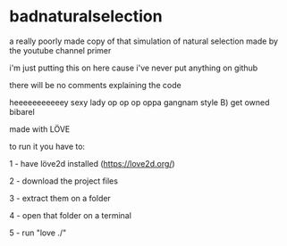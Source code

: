 # badnaturalselection
a really poorly made copy of that simulation of natural selection made by the youtube channel primer

i'm just putting this on here cause i've never put anything on github

there will be no comments explaining the code

heeeeeeeeeeey sexy lady op op op oppa gangnam style B) get owned bibarel

made with LÖVE

to run it you have to:

1 - have löve2d installed (https://love2d.org/)

2 - download the project files

3 - extract them on a folder

4 - open that folder on a terminal

5 - run "love ./"
